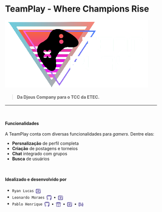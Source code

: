 # TeamPlay - Where Champions Rise
![TeamPlay](/public/assets/Logo_Full.png)


>#### Da Djous Company para o TCC da ETEC.

___

<br>

#### Funcionalidades

A TeamPlay conta com diversas funcionalidades para *gamers*. Dentre elas:

- **Persnalização** de perfil completa
- **Criação** de postagens e torneios
- **Chat** integrado com grupos
- **Busca** de usuários  

<br>


#### Idealizado e desenvolvido por

- ``Ryan Lucas`` <a href="https://www.instagram.com/ryanvl22/" title="Instagram"><img align="center" src="/public/assets/icons/social_icon_ig.png" width="22" height="22"></a>
- ``Leonardo Moraes`` <a href="https://github.com/Leonardo17102006" title="GitHub"><img align="center" src="/public/assets/icons/social_icon_gh.png" width="22" height="22"></a> • <a href="https://www.instagram.com/leonardodagracamoraes/" title="Instagram"><img align="center" src="/public/assets/icons/social_icon_ig.png" width="22" height="22"></a>
- ``Pablo Henrique`` <a href="https://github.com/Patagonias1/" title="GitHub"><img align="center" src="/public/assets/icons/social_icon_gh.png" width="22" height="22"></a> • <a href="https://swarm7619.itch.io" title="Itch.io"><img align="center" src="/public/assets/icons/social_icon_it.png" width="22" height="22"></a> • <a href="https://www.instagram.com/oz.swarm/" title="Instagram"><img align="center" src="/public/assets/icons/social_icon_ig.png" width="22" height="22"></a> • <a href="https://www.behance.net/swarm7619" title="Behance"><img align="center" src="/public/assets/icons/social_icon_be.png" width="22" height="22"></a>
